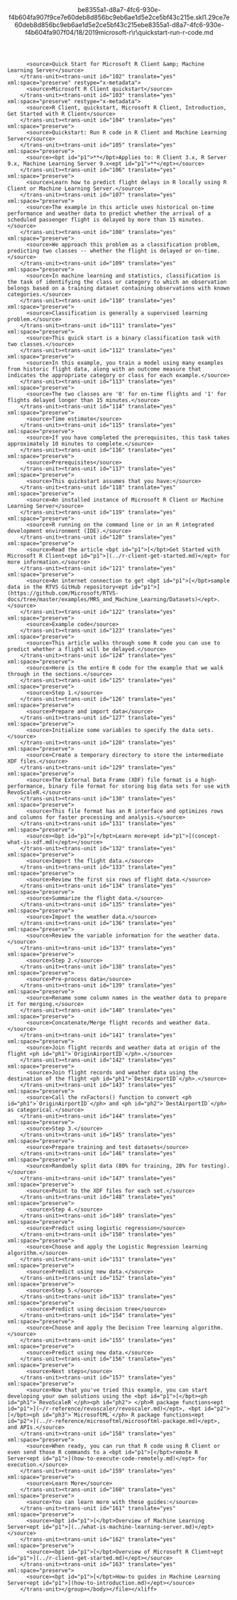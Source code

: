 <?xml version="1.0"?><xliff version="1.2" xmlns="urn:oasis:names:tc:xliff:document:1.2" xmlns:xsi="http://www.w3.org/2001/XMLSchema-instance" xsi:schemaLocation="urn:oasis:names:tc:xliff:document:1.2 xliff-core-1.2-transitional.xsd"><file datatype="xml" original="quickstart-run-r-code.md" source-language="en-US" target-language="en-US"><header><tool tool-id="mdxliff" tool-name="mdxliff" tool-version="1.0-d1654b2" tool-company="Microsoft" /><xliffext:skl_file_name xmlns:xliffext="urn:microsoft:content:schema:xliffextensions">be8355a1-d8a7-4fc6-930e-f4b604fa907f9ce7e60deb8d856bc9eb6ae1d5e2ce5bf43c215e.skl</xliffext:skl_file_name><xliffext:version xmlns:xliffext="urn:microsoft:content:schema:xliffextensions">1.2</xliffext:version><xliffext:ms.openlocfilehash xmlns:xliffext="urn:microsoft:content:schema:xliffextensions">9ce7e60deb8d856bc9eb6ae1d5e2ce5bf43c215e</xliffext:ms.openlocfilehash><xliffext:ms.sourcegitcommit xmlns:xliffext="urn:microsoft:content:schema:xliffextensions">be8355a1-d8a7-4fc6-930e-f4b604fa907f</xliffext:ms.sourcegitcommit><xliffext:ms.lasthandoff xmlns:xliffext="urn:microsoft:content:schema:xliffextensions">04/18/2019</xliffext:ms.lasthandoff><xliffext:ms.openlocfilepath xmlns:xliffext="urn:microsoft:content:schema:xliffextensions">microsoft-r\r\quickstart-run-r-code.md</xliffext:ms.openlocfilepath></header><body><group id="content" extype="content"><trans-unit id="101" translate="yes" xml:space="preserve" restype="x-metadata">
          <source>Quick Start for Microsoft R Client &amp; Machine Learning Server</source>
        </trans-unit><trans-unit id="102" translate="yes" xml:space="preserve" restype="x-metadata">
          <source>Microsoft R Client quickstart</source>
        </trans-unit><trans-unit id="103" translate="yes" xml:space="preserve" restype="x-metadata">
          <source>R Client, quickstart, Microsoft R Client, Introduction, Get Started with R Client</source>
        </trans-unit><trans-unit id="104" translate="yes" xml:space="preserve">
          <source>Quickstart: Run R code in R Client and Machine Learning Server</source>
        </trans-unit><trans-unit id="105" translate="yes" xml:space="preserve">
          <source><bpt id="p1">**</bpt>Applies to: R Client 3.x, R Server 9.x, Machine Learning Server 9.x<ept id="p1">**</ept></source>
        </trans-unit><trans-unit id="106" translate="yes" xml:space="preserve">
          <source>Learn how to predict flight delays in R locally using R Client or Machine Learning Server.</source>
        </trans-unit><trans-unit id="107" translate="yes" xml:space="preserve">
          <source>The example in this article uses historical on-time performance and weather data to predict whether the arrival of a scheduled passenger flight is delayed by more than 15 minutes.</source>
        </trans-unit><trans-unit id="108" translate="yes" xml:space="preserve">
          <source>We approach this problem as a classification problem, predicting two classes -- whether the flight is delayed or on-time.</source>
        </trans-unit><trans-unit id="109" translate="yes" xml:space="preserve">
          <source>In machine learning and statistics, classification is the task of identifying the class or category to which an observation belongs based on a training dataset containing observations with known categories.</source>
        </trans-unit><trans-unit id="110" translate="yes" xml:space="preserve">
          <source>Classification is generally a supervised learning problem.</source>
        </trans-unit><trans-unit id="111" translate="yes" xml:space="preserve">
          <source>This quick start is a binary classification task with two classes.</source>
        </trans-unit><trans-unit id="112" translate="yes" xml:space="preserve">
          <source>In this example, you train a model using many examples from historic flight data, along with an outcome measure that indicates the appropriate category or class for each example.</source>
        </trans-unit><trans-unit id="113" translate="yes" xml:space="preserve">
          <source>The two classes are '0' for on-time flights and '1' for flights delayed longer than 15 minutes.</source>
        </trans-unit><trans-unit id="114" translate="yes" xml:space="preserve">
          <source>Time estimate</source>
        </trans-unit><trans-unit id="115" translate="yes" xml:space="preserve">
          <source>If you have completed the prerequisites, this task takes approximately 10 minutes to complete.</source>
        </trans-unit><trans-unit id="116" translate="yes" xml:space="preserve">
          <source>Prerequisites</source>
        </trans-unit><trans-unit id="117" translate="yes" xml:space="preserve">
          <source>This quickstart assumes that you have:</source>
        </trans-unit><trans-unit id="118" translate="yes" xml:space="preserve">
          <source>An installed instance of Microsoft R Client or Machine Learning Server</source>
        </trans-unit><trans-unit id="119" translate="yes" xml:space="preserve">
          <source>R running on the command line or in an R integrated development environment (IDE).</source>
        </trans-unit><trans-unit id="120" translate="yes" xml:space="preserve">
          <source>Read the article <bpt id="p1">[</bpt>Get Started with Microsoft R Client<ept id="p1">](../r-client-get-started.md)</ept> for more information.</source>
        </trans-unit><trans-unit id="121" translate="yes" xml:space="preserve">
          <source>An internet connection to get <bpt id="p1">[</bpt>sample data in the RTVS GitHub repository<ept id="p1">](https://github.com/Microsoft/RTVS-docs/tree/master/examples/MRS_and_Machine_Learning/Datasets)</ept>.</source>
        </trans-unit><trans-unit id="122" translate="yes" xml:space="preserve">
          <source>Example code</source>
        </trans-unit><trans-unit id="123" translate="yes" xml:space="preserve">
          <source>This article walks through some R code you can use to predict whether a flight will be delayed.</source>
        </trans-unit><trans-unit id="124" translate="yes" xml:space="preserve">
          <source>Here is the entire R code for the example that we walk through in the sections.</source>
        </trans-unit><trans-unit id="125" translate="yes" xml:space="preserve">
          <source>Step 1.</source>
        </trans-unit><trans-unit id="126" translate="yes" xml:space="preserve">
          <source>Prepare and import data</source>
        </trans-unit><trans-unit id="127" translate="yes" xml:space="preserve">
          <source>Initialize some variables to specify the data sets.</source>
        </trans-unit><trans-unit id="128" translate="yes" xml:space="preserve">
          <source>Create a temporary directory to store the intermediate XDF files.</source>
        </trans-unit><trans-unit id="129" translate="yes" xml:space="preserve">
          <source>The External Data Frame (XDF) file format is a high-performance, binary file format for storing big data sets for use with RevoScaleR.</source>
        </trans-unit><trans-unit id="130" translate="yes" xml:space="preserve">
          <source>This file format has an R interface and optimizes rows and columns for faster processing and analysis.</source>
        </trans-unit><trans-unit id="131" translate="yes" xml:space="preserve">
          <source><bpt id="p1">[</bpt>Learn more<ept id="p1">](concept-what-is-xdf.md)</ept></source>
        </trans-unit><trans-unit id="132" translate="yes" xml:space="preserve">
          <source>Import the flight data.</source>
        </trans-unit><trans-unit id="133" translate="yes" xml:space="preserve">
          <source>Review the first six rows of flight data.</source>
        </trans-unit><trans-unit id="134" translate="yes" xml:space="preserve">
          <source>Summarize the flight data.</source>
        </trans-unit><trans-unit id="135" translate="yes" xml:space="preserve">
          <source>Import the weather data.</source>
        </trans-unit><trans-unit id="136" translate="yes" xml:space="preserve">
          <source>Review the variable information for the weather data.</source>
        </trans-unit><trans-unit id="137" translate="yes" xml:space="preserve">
          <source>Step 2.</source>
        </trans-unit><trans-unit id="138" translate="yes" xml:space="preserve">
          <source>Pre-process data</source>
        </trans-unit><trans-unit id="139" translate="yes" xml:space="preserve">
          <source>Rename some column names in the weather data to prepare it for merging.</source>
        </trans-unit><trans-unit id="140" translate="yes" xml:space="preserve">
          <source>Concatenate/Merge flight records and weather data.</source>
        </trans-unit><trans-unit id="141" translate="yes" xml:space="preserve">
          <source>Join flight records and weather data at origin of the flight <ph id="ph1">`OriginAirportID`</ph>.</source>
        </trans-unit><trans-unit id="142" translate="yes" xml:space="preserve">
          <source>Join flight records and weather data using the destination of the flight <ph id="ph1">`DestAirportID`</ph>.</source>
        </trans-unit><trans-unit id="143" translate="yes" xml:space="preserve">
          <source>Call the rxFactors() function to convert <ph id="ph1">`OriginAirportID`</ph> and <ph id="ph2">`DestAirportID`</ph> as categorical.</source>
        </trans-unit><trans-unit id="144" translate="yes" xml:space="preserve">
          <source>Step 3.</source>
        </trans-unit><trans-unit id="145" translate="yes" xml:space="preserve">
          <source>Prepare training and test datasets</source>
        </trans-unit><trans-unit id="146" translate="yes" xml:space="preserve">
          <source>Randomly split data (80% for training, 20% for testing).</source>
        </trans-unit><trans-unit id="147" translate="yes" xml:space="preserve">
          <source>Point to the XDF files for each set.</source>
        </trans-unit><trans-unit id="148" translate="yes" xml:space="preserve">
          <source>Step 4.</source>
        </trans-unit><trans-unit id="149" translate="yes" xml:space="preserve">
          <source>Predict using logistic regression</source>
        </trans-unit><trans-unit id="150" translate="yes" xml:space="preserve">
          <source>Choose and apply the Logistic Regression learning algorithm.</source>
        </trans-unit><trans-unit id="151" translate="yes" xml:space="preserve">
          <source>Predict using new data.</source>
        </trans-unit><trans-unit id="152" translate="yes" xml:space="preserve">
          <source>Step 5.</source>
        </trans-unit><trans-unit id="153" translate="yes" xml:space="preserve">
          <source>Predict using decision tree</source>
        </trans-unit><trans-unit id="154" translate="yes" xml:space="preserve">
          <source>Choose and apply the Decision Tree learning algorithm.</source>
        </trans-unit><trans-unit id="155" translate="yes" xml:space="preserve">
          <source>Predict using new data.</source>
        </trans-unit><trans-unit id="156" translate="yes" xml:space="preserve">
          <source>Next steps</source>
        </trans-unit><trans-unit id="157" translate="yes" xml:space="preserve">
          <source>Now that you've tried this example, you can start developing your own solutions using the <bpt id="p1">[</bpt><ph id="ph1">`RevoScaleR`</ph><ph id="ph2"> </ph>R package functions<ept id="p1">](~/r-reference/revoscaler/revoscaler.md)</ept>, <bpt id="p2">[</bpt><ph id="ph3">`MicrosoftML`</ph> R package functions<ept id="p2">](../r-reference/microsoftml/microsoftml-package.md)</ept>, and APIs.</source>
        </trans-unit><trans-unit id="158" translate="yes" xml:space="preserve">
          <source>When ready, you can run that R code using R Client or even send those R commands to a <bpt id="p1">[</bpt>remote R Server<ept id="p1">](how-to-execute-code-remotely.md)</ept> for execution.</source>
        </trans-unit><trans-unit id="159" translate="yes" xml:space="preserve">
          <source>Learn More</source>
        </trans-unit><trans-unit id="160" translate="yes" xml:space="preserve">
          <source>You can learn more with these guides:</source>
        </trans-unit><trans-unit id="161" translate="yes" xml:space="preserve">
          <source><bpt id="p1">[</bpt>Overview of Machine Learning Server<ept id="p1">](../what-is-machine-learning-server.md)</ept></source>
        </trans-unit><trans-unit id="162" translate="yes" xml:space="preserve">
          <source><bpt id="p1">[</bpt>Overview of Microsoft R Client<ept id="p1">](../r-client-get-started.md)</ept></source>
        </trans-unit><trans-unit id="163" translate="yes" xml:space="preserve">
          <source><bpt id="p1">[</bpt>How-to guides in Machine Learning Server<ept id="p1">](how-to-introduction.md)</ept></source>
        </trans-unit></group></body></file></xliff>
